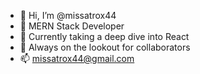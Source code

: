 - 👋 Hi, I’m @missatrox44
- 👀 MERN Stack Developer
- 🌱 Currently taking a deep dive into React
- 💞️ Always on the lookout for collaborators
- 📫 missatrox44@gmail.com
